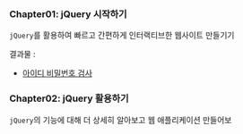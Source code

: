 <h3> Chapter01: jQuery 시작하기 </h3>

`jQuery`를 활용하여 빠르고 간편하게 인터랙티브한 웹사이트 만들기기

결과물 :

- [아이디 비밀번호 검사](https://sincerity.tistory.com/150)

<h3> Chapter02: jQuery 활용하기 </h3>

`jQuery`의 기능에 대해 더 상세히 알아보고 웹 애플리케이션 만들어보


